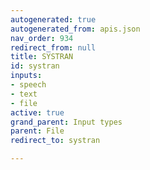 ```yaml
---
autogenerated: true
autogenerated_from: apis.json
nav_order: 934
redirect_from: null
title: SYSTRAN
id: systran
inputs:
- speech
- text
- file
active: true
grand_parent: Input types
parent: File
redirect_to: systran

---
```


